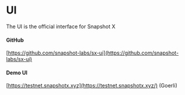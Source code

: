 # UI

The UI is the official interface for Snapshot X

#### GitHub

[https://github.com/snapshot-labs/sx-ui](https://github.com/snapshot-labs/sx-ui)

#### Demo UI

[https://testnet.snapshotx.xyz](https://testnet.snapshotx.xyz/) (Goerli)
